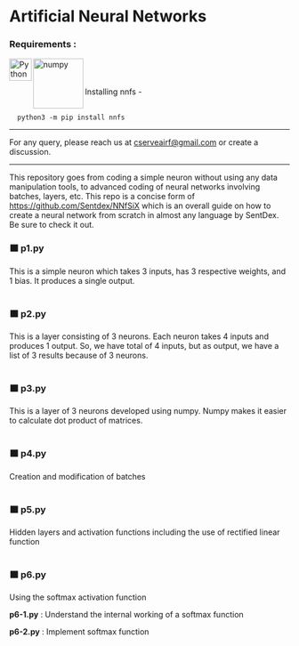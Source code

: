 # Artificial Neural Networks

### Requirements :
<img align="left" alt="Python" width="40px" src="https://img.icons8.com/color/72/python.png">
<img align="left" alt="numpy" width="90px" src="https://upload.wikimedia.org/wikipedia/commons/thumb/3/31/NumPy_logo_2020.svg/640px-NumPy_logo_2020.svg.png">
<br>
<br>
<br>
Installing nnfs -<br>
<br>  
    
      python3 -m pip install nnfs
      
***
For any query, please reach us at cserveairf@gmail.com or create a discussion.

***
This repository goes from coding a simple neuron without using any data manipulation tools, to advanced coding of neural networks involving batches, layers, etc. This repo is a concise form of https://github.com/Sentdex/NNfSiX which is an overall guide on how to create a neural network from scratch in almost any language by SentDex. Be sure to check it out.

### 🟧 p1.py
This is a simple neuron which takes 3 inputs, has 3 respective weights, and 1 bias. It produces a single output.
<br>
<br>

### 🟧 p2.py
This is a layer consisting of 3 neurons. Each neuron takes 4 inputs and produces 1 output. So, we have total of 4 inputs, but as output, we have a list of 3 results because of 3 neurons.
<br>
<br>

### 🟧 p3.py
This is a layer of 3 neurons developed using numpy. Numpy makes it easier to calculate dot product of matrices.
<br>
<br>

### 🟧 p4.py
Creation and modification of batches
<br>
<br>

### 🟧 p5.py
Hidden layers and activation functions including the use of rectified linear function
<br>
<br>

### 🟧 p6.py
Using the softmax activation function 

**p6-1.py** : Understand the internal working of a softmax function 

**p6-2.py** : Implement softmax function
